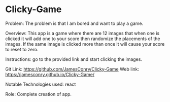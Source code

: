 # Clicky-Game

Problem: The problem is that I am bored and want to play a game.

Overview: This app is a game where there are 12 images that when one is clicked it will add one to your score then randomize the placements of the images. If the same image is clicked more than once it will cause your score to reset to zero.

Instructions: go to the provided link and start clicking the images.

Git Link: https://github.com/JamesConry/Clicky-Game
Web link: https://jamesconry.github.io/Clicky-Game/

Notable Technologies used: react

Role: Complete creation of app.